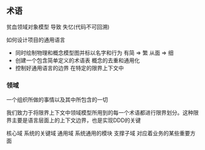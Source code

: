 
## 术语

贫血领域对象模型 导致 失忆(代码不可回溯) 


如何设计项目的通用语言 
* 同时绘制物理和概念模型图并标以名字和行为  有简 => 繁 从面 => 细
* 创建一个包含简单定义的术语表  概念的去重和通用化
* 控制好通用语言的边界 在特定的限界上下文中  




### 领域  
一个组织所做的事情以及其中所包含的一切  

我们致力于将限界上下文中领域模型所用到的每一个术语都进行限界划分。这种限界主要是语言层面上的上下文边界，也是实现DDD的关键

核心域  系统的关键域
通用域  系统通用的模块
支撑子域  对应着业务的某些重要方面

